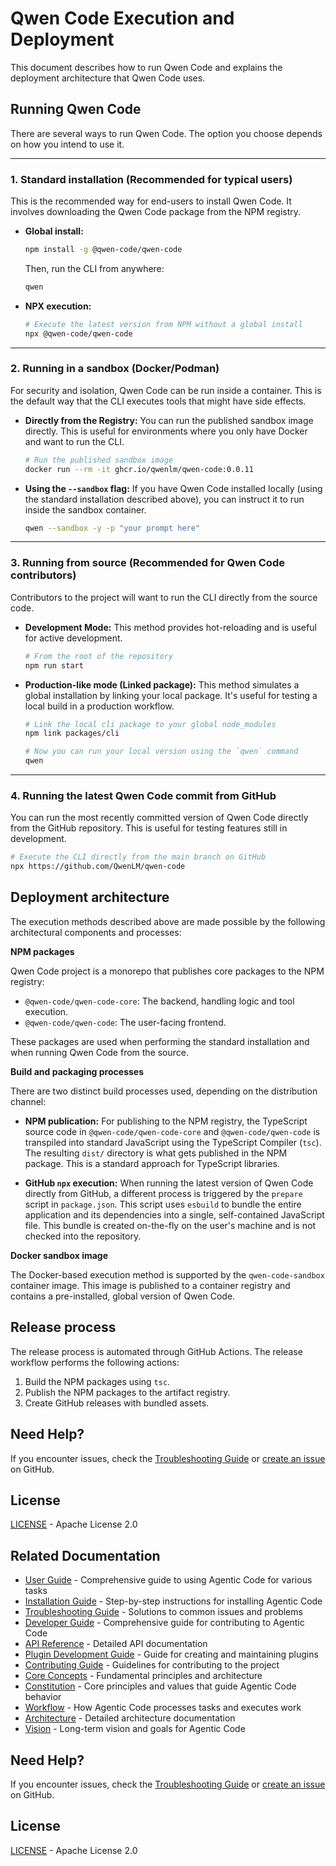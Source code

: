 # Qwen Code Execution and Deployment

This document describes how to run Qwen Code and explains the deployment architecture that Qwen Code uses.

## Running Qwen Code

There are several ways to run Qwen Code. The option you choose depends on how you intend to use it.

---

### 1. Standard installation (Recommended for typical users)

This is the recommended way for end-users to install Qwen Code. It involves downloading the Qwen Code package from the NPM registry.

- **Global install:**

  ```bash
  npm install -g @qwen-code/qwen-code
  ```

  Then, run the CLI from anywhere:

  ```bash
  qwen
  ```

- **NPX execution:**

  ```bash
  # Execute the latest version from NPM without a global install
  npx @qwen-code/qwen-code
  ```

---

### 2. Running in a sandbox (Docker/Podman)

For security and isolation, Qwen Code can be run inside a container. This is the default way that the CLI executes tools that might have side effects.

- **Directly from the Registry:**
  You can run the published sandbox image directly. This is useful for environments where you only have Docker and want to run the CLI.
  ```bash
  # Run the published sandbox image
  docker run --rm -it ghcr.io/qwenlm/qwen-code:0.0.11
  ```
- **Using the `--sandbox` flag:**
  If you have Qwen Code installed locally (using the standard installation described above), you can instruct it to run inside the sandbox container.
  ```bash
  qwen --sandbox -y -p "your prompt here"
  ```

---

### 3. Running from source (Recommended for Qwen Code contributors)

Contributors to the project will want to run the CLI directly from the source code.

- **Development Mode:**
  This method provides hot-reloading and is useful for active development.
  ```bash
  # From the root of the repository
  npm run start
  ```
- **Production-like mode (Linked package):**
  This method simulates a global installation by linking your local package. It's useful for testing a local build in a production workflow.

  ```bash
  # Link the local cli package to your global node_modules
  npm link packages/cli

  # Now you can run your local version using the `qwen` command
  qwen
  ```

---

### 4. Running the latest Qwen Code commit from GitHub

You can run the most recently committed version of Qwen Code directly from the GitHub repository. This is useful for testing features still in development.

```bash
# Execute the CLI directly from the main branch on GitHub
npx https://github.com/QwenLM/qwen-code
```

## Deployment architecture

The execution methods described above are made possible by the following architectural components and processes:

**NPM packages**

Qwen Code project is a monorepo that publishes core packages to the NPM registry:

- `@qwen-code/qwen-code-core`: The backend, handling logic and tool execution.
- `@qwen-code/qwen-code`: The user-facing frontend.

These packages are used when performing the standard installation and when running Qwen Code from the source.

**Build and packaging processes**

There are two distinct build processes used, depending on the distribution channel:

- **NPM publication:** For publishing to the NPM registry, the TypeScript source code in `@qwen-code/qwen-code-core` and `@qwen-code/qwen-code` is transpiled into standard JavaScript using the TypeScript Compiler (`tsc`). The resulting `dist/` directory is what gets published in the NPM package. This is a standard approach for TypeScript libraries.

- **GitHub `npx` execution:** When running the latest version of Qwen Code directly from GitHub, a different process is triggered by the `prepare` script in `package.json`. This script uses `esbuild` to bundle the entire application and its dependencies into a single, self-contained JavaScript file. This bundle is created on-the-fly on the user's machine and is not checked into the repository.

**Docker sandbox image**

The Docker-based execution method is supported by the `qwen-code-sandbox` container image. This image is published to a container registry and contains a pre-installed, global version of Qwen Code.

## Release process

The release process is automated through GitHub Actions. The release workflow performs the following actions:

1.  Build the NPM packages using `tsc`.
2.  Publish the NPM packages to the artifact registry.
3.  Create GitHub releases with bundled assets.


## Need Help?

If you encounter issues, check the [Troubleshooting Guide](../user/troubleshooting.md) or [create an issue](https://github.com/lfgranja/agentic-code/issues) on GitHub.

## License

[LICENSE](../LICENSE) - Apache License 2.0

## Related Documentation

- [User Guide](./user/user-guide.md) - Comprehensive guide to using Agentic Code for various tasks
- [Installation Guide](./user/installation.md) - Step-by-step instructions for installing Agentic Code
- [Troubleshooting Guide](./user/troubleshooting.md) - Solutions to common issues and problems
- [Developer Guide](./developer/development-guide.md) - Comprehensive guide for contributing to Agentic Code
- [API Reference](./developer/api-reference.md) - Detailed API documentation
- [Plugin Development Guide](./developer/plugin-development.md) - Guide for creating and maintaining plugins
- [Contributing Guide](./developer/contributing.md) - Guidelines for contributing to the project
- [Core Concepts](./agentic/README.md) - Fundamental principles and architecture
- [Constitution](./agentic/constitution.md) - Core principles and values that guide Agentic Code behavior
- [Workflow](./agentic/workflow.md) - How Agentic Code processes tasks and executes work
- [Architecture](./agentic/architecture.md) - Detailed architecture documentation
- [Vision](./agentic/vision.md) - Long-term vision and goals for Agentic Code

## Need Help?

If you encounter issues, check the [Troubleshooting Guide](./user/troubleshooting.md) or [create an issue](https://github.com/lfgranja/agentic-code/issues) on GitHub.

## License

[LICENSE](../LICENSE) - Apache License 2.0